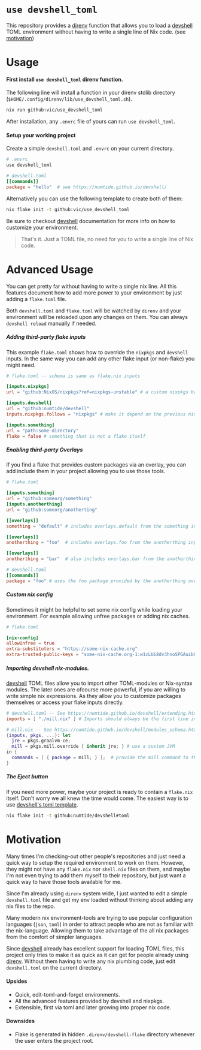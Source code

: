 # `use devshell_toml` 

This repository provides a [direnv] function that allows 
you to load a [devshell] TOML environment
without having to write a single line of Nix code. (see [motivation](#motivation))

# Usage

#### First install `use devshell_toml` direnv function.

The following line will install a function in your direnv stdlib directory (`$HOME/.config/direnv/lib/use_devshell_toml.sh`).

```bash
nix run github:vic/use_devshell_toml
```

After installation, any `.envrc` file of yours can run `use devshell_toml`.

#### Setup your working project

Create a simple `devshell.toml` and `.envrc` on your current directory.


```bash
# .envrc
use devshell_toml
```

```toml
# devshell.toml
[[commands]]
package = "hello"  # see https://numtide.github.io/devshell/
```

Alternatively you can use the following template to create both of them:

```bash
nix flake init -t github:vic/use_devshell_toml
```

Be sure to checkout [devshell] documentation for more info on how to customize your environment. 

> That's it. Just a TOML file, no need for you to write a single line of Nix code.

# Advanced Usage

You can get pretty far without having to write a single nix line. All this features document
how to add more power to your environment by just adding a `flake.toml` file.

Both `devshell.toml` and `flake.toml` will be watched by `direnv` and your environment will be reloaded
upon any changes on them. You can always `devshell reload` manually if needed.

##### Adding third-party flake inputs

This example `flake.toml` shows how to override the `nixpkgs` and `devshell` inputs.
In the same way you can add any other flake input (or non-flake) you might need.

```toml
# flake.toml -- schema is same as flake.nix inputs

[inputs.nixpkgs]
url = "github:NixOS/nixpkgs?ref=nixpkgs-unstable" # a custom nixpkgs branch

[inputs.devshell]
url = "github:numtide/devshell"
inputs.nixpkgs.follows = "nixpkgs" # make it depend on the previous nixpkgs branch

[inputs.something]
url = "path:some-directory"
flake = false # something that is not a flake itself
```

##### Enabling third-party Overlays

If you find a flake that provides custom packages via an overlay, you can add include
them in your project allowing you to use those tools.

```toml
# flake.toml

[inputs.something]
url = "github:someorg/something"
[inputs.anotherthing]
url = "github:someorg/anotherting"

[[overlays]]
something = "default" # includes overlays.default from the something input

[[overlays]]
anotherthing = "foo"  # includes overlays.foo from the anotherthing input

[[overlays]]
anotherthing = "bar"  # also includes overlays.bar from the anotherthing input
```

```toml
# devshell.toml
[[commands]]
package = "foo" # uses the foo package provided by the anotherthing overlay.
```


##### Custom nix config

Sometimes it might be helpful to set some nix config while loading your environment.
For example allowing unfree packages or adding nix caches.

```toml
# flake.toml

[nix-config]
allowUnfree = true
extra-substituters = "https://some-nix-cache.org"
extra-trusted-public-keys = "some-nix-cache.org-1:w1cLUi8dv3hnoSPGAuibQv+f9TZLr6cv/Hm9XgU50cw=" 
```

##### Importing devshell nix-modules.

[devshell] TOML files allow you to import other TOML-modules or Nix-syntax modules. The later
ones are ofcourse more powerful, if you are willing to write simple nix expressions. As they
allow you to customize packages themselves or access your flake inputs directly.

```toml
# devshell.toml -- See https://numtide.github.io/devshell/extending.html
imports = [ "./mill.nix" ] # Imports should always be the first line in the TOML file.
```

```nix
# mill.nix -- See https://numtide.github.io/devshell/modules_schema.html
{inputs, pkgs, ...}: let
  jre = pkgs.graalvm-ce;
  mill = pkgs.mill.override { inherit jre; } # use a custom JVM
in {
  commands = [ { package = mill; } ];  # provide the mill command to the environment
}
```

##### The Eject button

If you need more power, maybe your project is ready to contain a `flake.nix` itself.
Don't worry we all knew the time would come.
The easiest way is to use [devshell's toml template](https://github.com/numtide/devshell/tree/main/templates/toml).

```bash
nix flake init -t github:numtide/devshell#toml
```

# Motivation

Many times I'm checking-out other people's repositories and just need a quick way to setup the required environment to work on them.
However, they might not have any `flake.nix` nor `shell.nix` files on them, and maybe I'm not even trying to add them myself to their
repository, but just want a quick way to have those tools available for me.

Since I'm already using `direnv` system wide, I just wanted to edit a simple `devshell.toml` file and get my env loaded without 
thinking about adding any nix files to the repo.

Many modern nix environment-tools are trying to use popular configuration languages (`json`, `toml`) in order to attract people who are not
as familiar with the nix-language. Allowing them to take advantage of the all nix packages from the comfort of simpler languages.

Since [devshell] already has excellent support for loading TOML files, this project only tries to make it as quick as it can get for
people already using [direnv]. Without them having to write any nix plumbing code, just edit `devshell.toml` on the current directory.


#### Upsides

- Quick, edit-toml-and-forget environments.
- All the advanced features provided by devshell and nixpkgs.
- Extensible, first via toml and later growing into proper nix code.

#### Downsides

- Flake is generated in hidden `.direnv/devshell-flake` directory whenever the user enters the project root.


[direnv]: https://direnv.net
[devshell]: https://numtide.github.io/devshell
